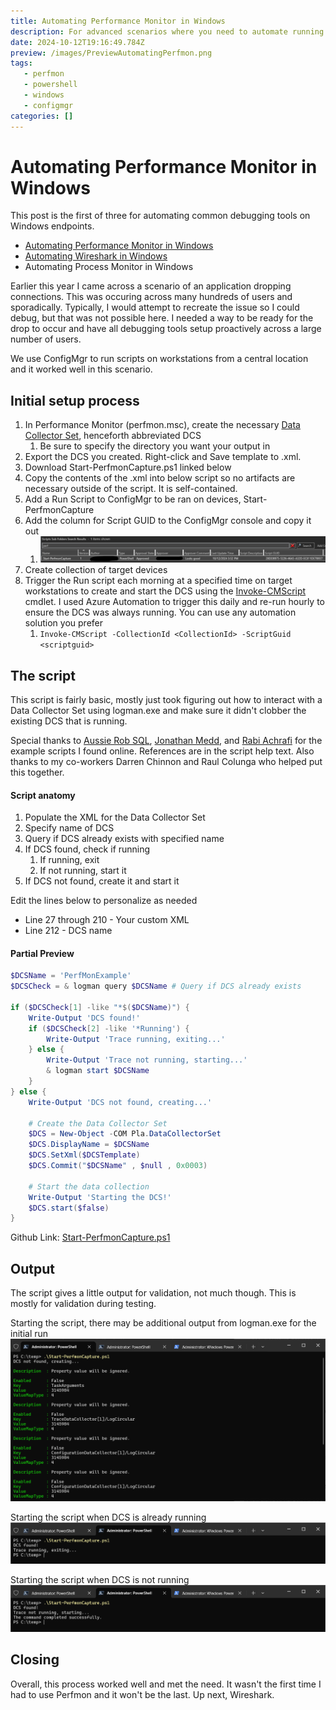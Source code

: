 ```yaml
---
title: Automating Performance Monitor in Windows
description: For advanced scenarios where you need to automate running Perfmon at scale
date: 2024-10-12T19:16:49.784Z
preview: /images/PreviewAutomatingPerfmon.png
tags:
   - perfmon
   - powershell
   - windows
   - configmgr
categories: []
---
```


# Automating Performance Monitor in Windows

This post is the first of three for automating common debugging tools on Windows endpoints. 

- [Automating Performance Monitor in Windows](https://potentengineer.com/2024/10/12/automating-performance-monitor-in-windows.html)
- [Automating Wireshark in Windows](https://potentengineer.com/2024/10/12/automating-wireshark-in-windows.html)
- Automating Process Monitor in Windows

Earlier this year I came across a scenario of an application dropping connections. This was occuring across many hundreds of users and sporadically. Typically, I would attempt to recreate the issue so I could debug, but that was not possible here. I needed a way to be ready for the drop to occur and have all debugging tools setup proactively across a large number of users.

We use ConfigMgr to run scripts on workstations from a central location and it worked well in this scenario. 

## Initial setup process
1. In Performance Monitor (perfmon.msc), create the necessary [Data Collector Set](https://learn.microsoft.com/en-us/dynamics365/business-central/dev-itpro/administration/create-data-collector-performance-counters), henceforth abbreviated DCS
   1. Be sure to specify the directory you want your output in
2. Export the DCS you created. Right-click and Save template to .xml.
3. Download Start-PerfmonCapture.ps1 linked below
4. Copy the contents of the .xml into below script so no artifacts are necessary outside of the script. It is self-contained.
5. Add a Run Script to ConfigMgr to be ran on devices, Start-PerfmonCapture
6. Add the column for Script GUID to the ConfigMgr console and copy it out
   1. ![](/assets/images/ConfigMgrScriptGUID.png)
7. Create collection of target devices
8. Trigger the Run script each morning at a specified time on target workstations to create and start the DCS using the [Invoke-CMScript](https://learn.microsoft.com/en-us/powershell/module/configurationmanager/invoke-cmscript?view=sccm-ps) cmdlet. I used Azure Automation to trigger this daily and re-run hourly to ensure the DCS was always running. You can use any automation solution you prefer
   1. `Invoke-CMScript -CollectionId <CollectionId> -ScriptGuid <scriptguid>`

## The script
This script is fairly basic, mostly just took figuring out how to interact with a Data Collector Set using logman.exe and make sure it didn't clobber the existing DCS that is running.

Special thanks to [Aussie Rob SQL](https://www.aussierobsql.com/), [Jonathan Medd](https://www.jonathanmedd.net/), and [Rabi Achrafi](https://rabiachrafi.wordpress.com/) for the example scripts I found online. References are in the script help text. Also thanks to my co-workers Darren Chinnon and Raul Colunga who helped put this together.

#### Script anatomy
1. Populate the XML for the Data Collector Set
2. Specify name of DCS
3. Query if DCS already exists with specified name
5. If DCS found, check if running
   1. If running, exit
   2. If not running, start it
6. If DCS not found, create it and start it

Edit the lines below to personalize as needed

- Line 27 through 210 - Your custom XML
- Line 212 - DCS name

#### Partial Preview
```powershell
$DCSName = 'PerfMonExample'
$DCSCheck = & logman query $DCSName # Query if DCS already exists

if ($DCSCheck[1] -like "*$($DCSName)") {
    Write-Output 'DCS found!'
	if ($DCSCheck[2] -like '*Running') {
		Write-Output 'Trace running, exiting...'
	} else {
		Write-Output 'Trace not running, starting...'
		& logman start $DCSName
	}
} else {
    Write-Output 'DCS not found, creating...'
    
    # Create the Data Collector Set
    $DCS = New-Object -COM Pla.DataCollectorSet
    $DCS.DisplayName = $DCSName
    $DCS.SetXml($DCSTemplate)
    $DCS.Commit("$DCSName" , $null , 0x0003)

    # Start the data collection
    Write-Output 'Starting the DCS!'
    $DCS.start($false)
}
```

Github Link: [Start-PerfmonCapture.ps1](https://github.com/PotentEngineer/LabScripts/blob/master/Applications/Start-PerfmonCapture.ps1)

## Output
The script gives a little output for validation, not much though. This is mostly for validation during testing.

Starting the script, there may be additional output from logman.exe for the initial run
![](/assets/images/PerfmonStart1.png)

Starting the script when DCS is already running
![](/assets/images/PerfmonStart2.png)

Starting the script when DCS is not running
![](/assets/images/PerfmonStart3.png)

## Closing
Overall, this process worked well and met the need. It wasn't the first time I had to use Perfmon and it won't be the last. Up next, Wireshark.